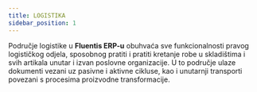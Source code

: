 ```yaml
---
title: LOGISTIKA
sidebar_position: 1
---
```


Područje logistike u **Fluentis ERP-u** obuhvaća sve funkcionalnosti pravog logističkog odjela, sposobnog pratiti i pratiti kretanje robe u skladištima i svih artikala unutar i izvan poslovne organizacije. U to područje ulaze dokumenti vezani uz pasivne i aktivne cikluse, kao i unutarnji transporti povezani s procesima proizvodne transformacije.